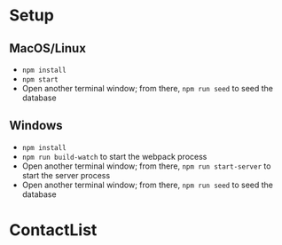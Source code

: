 # Setup

## MacOS/Linux

- `npm install`
- `npm start`
- Open another terminal window; from there, `npm run seed` to seed the database

## Windows

- `npm install`
- `npm run build-watch` to start the webpack process
- Open another terminal window; from there, `npm run start-server` to start the server process
- Open another terminal window; from there, `npm run seed` to seed the database
# ContactList
